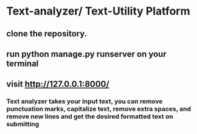 # Text-analyzer/ Text-Utility Platform
## clone the repository.
## run python manage.py runserver on your terminal
## visit http://127.0.0.1:8000/ 
### Text analyzer takes your input text, you can remove punctuation marks, capitalize text, remove extra spaces, and remove new lines and get the desired formatted text on submitting
